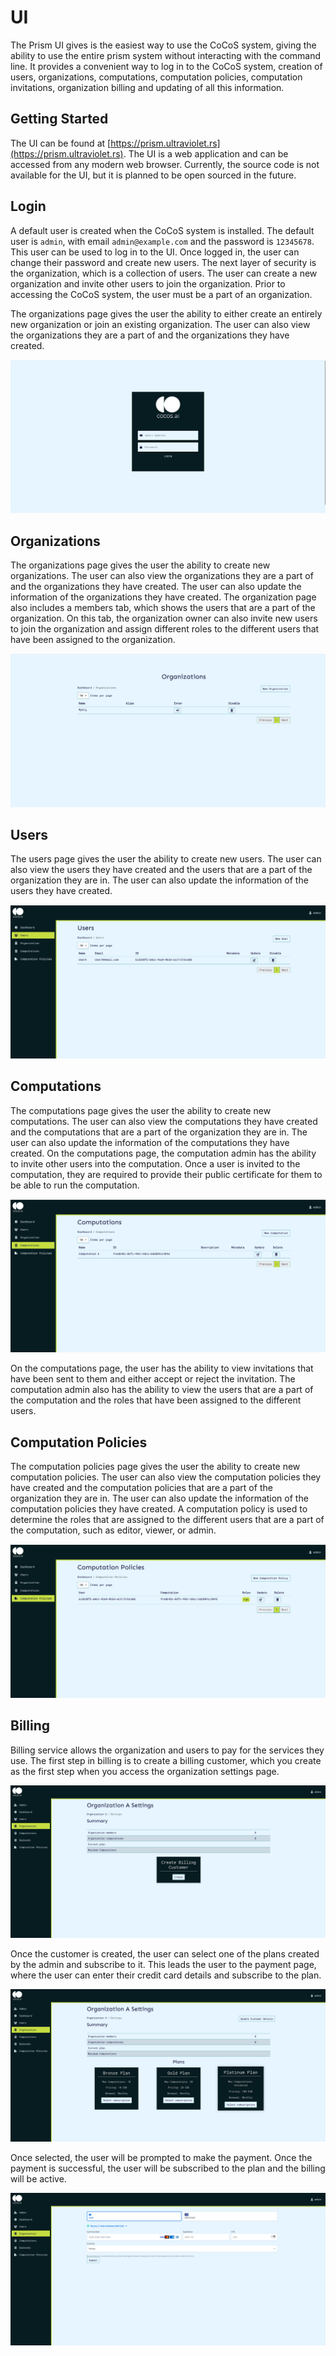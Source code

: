 # UI

The Prism UI gives is the easiest way to use the CoCoS system, giving the ability to use the entire prism system without interacting with the command line. It provides a convenient way to log in to the CoCoS system, creation of users, organizations, computations, computation policies, computation invitations, organization billing and updating of all this information.

## Getting Started

The UI can be found at [https://prism.ultraviolet.rs](https://prism.ultraviolet.rs). The UI is a web application and can be accessed from any modern web browser. Currently, the source code is not available for the UI, but it is planned to be open sourced in the future.

## Login

A default user is created when the CoCoS system is installed. The default user is `admin`, with email `admin@example.com` and the password is `12345678`. This user can be used to log in to the UI. Once logged in, the user can change their password and create new users. The next layer of security is the organization, which is a collection of users. The user can create a new organization and invite other users to join the organization. Prior to accessing the CoCoS system, the user must be a part of an organization.

The organizations page gives the user the ability to either create an entirely new organization or join an existing organization. The user can also view the organizations they are a part of and the organizations they have created.

![Login Page](../img/login.png)

## Organizations

The organizations page gives the user the ability to create new organizations. The user can also view the organizations they are a part of and the organizations they have created. The user can also update the information of the organizations they have created. The organization page also includes a members tab, which shows the users that are a part of the organization. On this tab, the organization owner can also invite new users to join the organization and assign different roles to the different users that have been assigned to the organization.

![Organization Login](../img/org-login.png)

## Users

The users page gives the user the ability to create new users. The user can also view the users they have created and the users that are a part of the organization they are in. The user can also update the information of the users they have created.

![Users Page](../img/users-page.png)

## Computations

The computations page gives the user the ability to create new computations. The user can also view the computations they have created and the computations that are a part of the organization they are in. The user can also update the information of the computations they have created. On the computations page, the computation admin has the ability to invite other users into the computation. Once a user is invited to the computation, they are required to provide their public certificate for them to be able to run the computation.

![Computations Page](../img/computation-page.png)

On the computations page, the user has the ability to view invitations that have been sent to them and either accept or reject the invitation. The computation admin also has the ability to view the users that are a part of the computation and the roles that have been assigned to the different users.

## Computation Policies

The computation policies page gives the user the ability to create new computation policies. The user can also view the computation policies they have created and the computation policies that are a part of the organization they are in. The user can also update the information of the computation policies they have created. A computation policy is used to determine the roles that are assigned to the different users that are a part of the computation, such as editor, viewer, or admin.

![Computation Policy](../img/computation-policies.png)

## Billing

Billing service allows the organization and users to pay for the services they use. The first step in billing is to create a billing customer, which you create as the first step when you access the organization settings page.

![Billing Customer](../img/billing-customer.png)

Once the customer is created, the user can select one of the plans created by the admin and subscribe to it. This leads the user to the payment page, where the user can enter their credit card details and subscribe to the plan.

![Subscription Select](../img/subscriptions.png)

Once selected, the user will be prompted to make the payment. Once the payment is successful, the user will be subscribed to the plan and the billing will be active.


![Payment Page](../img/payment.png)
